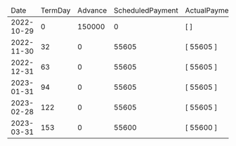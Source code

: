 <table><thead><tr><td>Date</td><td>TermDay</td><td>Advance</td><td>ScheduledPayment</td><td>ActualPayments</td><td>NetEffect</td><td>PaymentStatus</td><td>BalanceStatus</td><td>CumulativeInterest</td><td>NewInterest</td><td>NewPenaltyCharges</td><td>PrincipalPortion</td><td>ProductFeesPortion</td><td>InterestPortion</td><td>PenaltyChargesPortion</td><td>ProductFeesRefund</td><td>PrincipalBalance</td><td>ProductFeesBalance</td><td>InterestBalance</td><td>PenaltyChargesBalance</td></tr></thead><tbody><tr><td>2022-10-29</td><td>0</td><td>150000</td><td>0</td><td>[  ]</td><td>0</td><td>ValueNone</td><td>OpenBalance</td><td>0</td><td>0</td><td>0</td><td>0</td><td>0</td><td>0</td><td>0</td><td>0</td><td>150000</td><td>0</td><td>0</td><td>0</td></tr><tr><td>2022-11-30</td><td>32</td><td>0</td><td>55605</td><td>[ 55605 ]</td><td>55605</td><td>PaymentMade</td><td>OpenBalance</td><td>38400</td><td>38400</td><td>0</td><td>17205</td><td>0</td><td>38400</td><td>0</td><td>0</td><td>132795</td><td>0</td><td>0</td><td>0</td></tr><tr><td>2022-12-31</td><td>63</td><td>0</td><td>55605</td><td>[ 55605 ]</td><td>55605</td><td>PaymentMade</td><td>OpenBalance</td><td>71333</td><td>32933</td><td>0</td><td>22672</td><td>0</td><td>32933</td><td>0</td><td>0</td><td>110123</td><td>0</td><td>0</td><td>0</td></tr><tr><td>2023-01-31</td><td>94</td><td>0</td><td>55605</td><td>[ 55605 ]</td><td>55605</td><td>PaymentMade</td><td>OpenBalance</td><td>98643</td><td>27310</td><td>0</td><td>28295</td><td>0</td><td>27310</td><td>0</td><td>0</td><td>81828</td><td>0</td><td>0</td><td>0</td></tr><tr><td>2023-02-28</td><td>122</td><td>0</td><td>55605</td><td>[ 55605 ]</td><td>55605</td><td>PaymentMade</td><td>OpenBalance</td><td>116972</td><td>18329</td><td>0</td><td>37276</td><td>0</td><td>18329</td><td>0</td><td>0</td><td>44552</td><td>0</td><td>0</td><td>0</td></tr><tr><td>2023-03-31</td><td>153</td><td>0</td><td>55600</td><td>[ 55600 ]</td><td>55600</td><td>PaymentMade</td><td>Settled</td><td>128020</td><td>11048</td><td>0</td><td>44552</td><td>0</td><td>11048</td><td>0</td><td>0</td><td>0</td><td>0</td><td>0</td><td>0</td></tr></tbody></table>